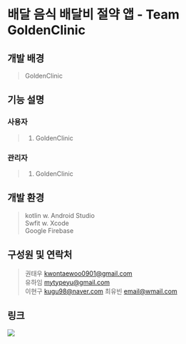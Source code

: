 # 배달 음식 배달비 절약 앱 - Team GoldenClinic

## 개발 배경
 > GoldenClinic
 
## 기능 설명
  ### 사용자
   > 1. GoldenClinic
  ### 관리자
   > 1. GoldenClinic
 ## 개발 환경
  > kotlin w. Android Studio <br>
  > Swfit w. Xcode <br>
  > Google Firebase <br>

## 구성원 및 연락처
> 권태우 kwontaewoo0901@gmail.com  
> 유하임 mytypeyu@gmail.com  
> 이현구 kugu98@naver.com 
> 최유빈 email@wmail.com  

## 링크
<a href="https://trello.com/"><img src="https://img.shields.io/badge/Trello-blue?style=flat-square&logo=Trello&logoColor=white&link=https://trello.com/b/DmO8LTNt/%EC%84%B8%ED%83%81%EA%B8%B0-%EC%95%B1-%EC%8A%A4%ED%81%AC%EB%9F%BC-%ED%94%84%EB%A0%88%EC%9E%84%EC%9B%8C%ED%81%AC"/></a>
